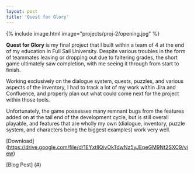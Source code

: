 ```yaml
---
layout: post
title: 'Quest for Glory'
---
```


{% include image.html image="projects/proj-2/opening.jpg" %}

**Quest for Glory** is my final project that I built within a team of 4 at the end of my education in Full Sail University. Despite various troubles in the form of teammates leaving or dropping out due to faltering grades, the short game ultimately saw completion, with me seeing it through from start to finish.

Working exclusively on the dialogue system, quests, puzzles, and various aspects of the inventory, I had to track a lot of my work within Jira and Confluence, and properly plan out what could come next for the project within those tools. 

Unfortunately, the game possesses many remnant bugs from the features added on at the tail end of the development cycle, but is still overall playable, and features that are wholly my own (dialogue, inventory, puzzle system, and characters being the biggest examples) work very well.

[Download] (https://drive.google.com/file/d/1EYxtllQivOkTdwNz5yJEpeGM9Nt2SXC9/view)

[Blog Post] (#)